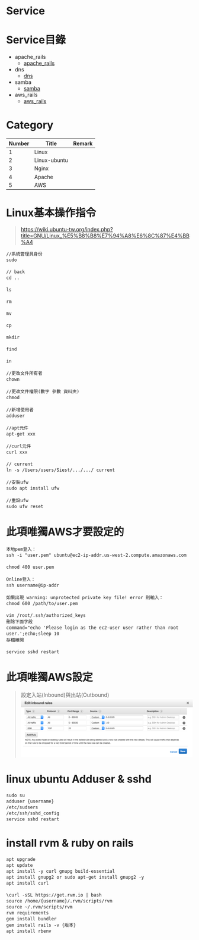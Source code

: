 # Service

# Service目錄
* apache_rails     
    * [apache_rails](apache_rails.md)
* dns 
    * [dns](dns.md)
* samba 
    * [samba](samba.md)
* aws_rails  
    * [aws_rails](aws_rails.md) 

# Category 
Number | Title | Remark
-------|-------|------- 
1 | Linux |
2 | Linux-ubuntu |
3 | Nginx |
4 | Apache |
5 | AWS | 

# Linux基本操作指令
> https://wiki.ubuntu-tw.org/index.php?title=GNU/Linux_%E5%B8%B8%E7%94%A8%E6%8C%87%E4%BB%A4
``` 
//系統管理員身份 
sudo

// back 
cd .. 

ls

rm 

mv 

cp 

mkdir

find

in

//更改文件所有者
chown

//更改文件權限(數字 參數 資料夾)
chmod 

//新增使用者
adduser

//apt元件
apt-get xxx

//curl元件
curl xxx

// current
ln -s /Users/users/Siest/.../.../ current

//安裝ufw
sudo apt install ufw

//重設ufw
sudo ufw reset
```
 
# 此項唯獨AWS才要設定的
```
本地pem登入：
ssh -i "user.pem" ubuntu@ec2-ip-addr.us-west-2.compute.amazonaws.com

chmod 400 user.pem 

Online登入：
ssh username@ip-addr   

如果出現 warning: unprotected private key file! error 則輸入：
chmod 600 /path/to/user.pem

vim /root/.ssh/authorized_keys
刪除下面字段
command="echo 'Please login as the ec2-user user rather than root user.';echo;sleep 10
存檔離開

service sshd restart 
```

# 此項唯獨AWS設定 
> 設定入站(Inbound)與出站(Outbound)
![image](aws1.png) 

# linux ubuntu Adduser & sshd
``` 
sudo su
adduser {username}
/etc/sudsers
/etc/ssh/sshd_config
service sshd restart
```

# install rvm & ruby on rails
```
apt upgrade 
apt update
apt install -y curl gnupg build-essential
apt install gnupg2 or sudo apt-get install gnupg2 -y
apt install curl

\curl -sSL https://get.rvm.io | bash
source /home/{username}/.rvm/scripts/rvm
source ~/.rvm/scripts/rvm
rvm requirements
gem install bundler
gem install rails -v {版本}
apt install rbenv
```

